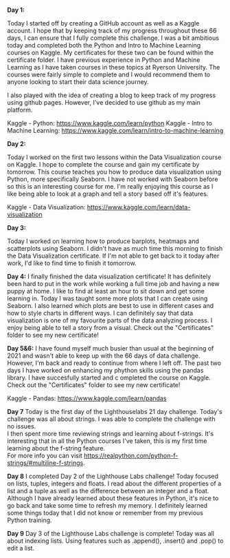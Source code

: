 **Day 1:**

Today I started off by creating a GitHub account as well as a Kaggle account. I hope that by keeping track of my progress throughout these 66 days, I can ensure that I 
fully complete this challenge.
I was a bit ambitious today and completed both the Python and Intro to Machine Learning courses on Kaggle. My certificates for these two can be found within the certificate folder.
I have previous experience in Python and Machine Learning as I have taken courses in these topics at Ryerson University. The courses were fairly simple to complete and I would 
recommend them to anyone looking to start their data science journey. 

I also played with the idea of creating a blog to keep track of my progress using github pages. However, I've decided to use github as my main platform. 

Kaggle - Python: https://www.kaggle.com/learn/python
Kaggle - Intro to Machine Learning: https://www.kaggle.com/learn/intro-to-machine-learning

**Day 2:**

Today I worked on the first two lessons within the Data Visualization course on Kaggle. I hope to complete the course and gain my certificate by tomorrow. This course teaches you how to produce data visualization using Python, more specifically Seaborn. I have not worked with Seaborn before so this is an interesting course for me. I'm really enjoying this course as I like being able to look at a graph and tell a story based off it's features.

Kaggle - Data Visualization: https://www.kaggle.com/learn/data-visualization

**Day 3:**

Today I worked on learning how to produce barplots, heatmaps and scatterplots using Seaborn. I didn't have as much time this morning to finish the Data Visualization certificate. If I'm not able to get back to it today after work, I'd like to find time to finish it tomorrow.

**Day 4:**
I finally finished the data visualization certificate! It has definitely been hard to put in the work while working a full time job and having a new puppy at home. I like to find at least an hour to sit down and get some learning in. Today I was taught some more plots that I can create using Seaborn. I also learned which plots are best to use in different cases and how to style charts in different ways. I can definitely say that data visualization is one of my favourite parts of the data analyzing process. I enjoy being able to tell a story from a visual. Check out the "Certificates" folder to see my new certificate!

**Day 5&6:**
I have found myself much busier than usual at the beginning of 2021 and wasn't able to keep up with the 66 days of data challenge. However, I'm back and ready to continue from where I left off. The past two days I have worked on enhancing my phython skills using the pandas library. I have succesfully started and c ompleted the course on Kaggle. Check out the "Certificates" folder to see my new certificate!

Kaggle - Pandas: https://www.kaggle.com/learn/pandas

**Day 7** 
Today is the first day of the Lighthouselabs 21 day challenge. Today's challenge was all about strings. I was able to complete the challenge with no issues. \
I then spent more time reviewing strings and learning about f-strings. It's interesting that in all the Python courses I've taken, this is my first time learning about the f-string feature. \
For more info you can visit https://realpython.com/python-f-strings/#multiline-f-strings.

**Day 8**
I completed Day 2 of the Lighthouse Labs challenge! Today focused on lists, tuples, integers and floats. I read about the different properties of a list and a tuple as well as the difference between an integer and a float. 
Although I have already learned about these features in Python, it's nice to go back and take some time to refresh my memory. I definitely learned some things today that I did not know or remember from my previous Python training. 

**Day 9** 
Day 3 of the Lighthouse Labs challenge is complete! Today was all about indexing lists. Using features such as .append(), .insert() and .pop() to edit a list. 
